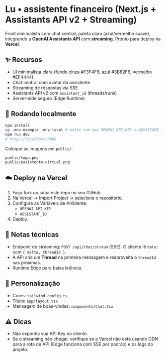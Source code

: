 # Lu • assistente financeiro (Next.js + Assistants API v2 + Streaming)

Front minimalista com chat central, paleta clara (azul/vermelho suave), integrando a **OpenAI Assistants API** com **streaming**. Pronto para deploy na **Vercel**.

## ✨ Recursos
- UI minimalista clara (fundo cinza #F3F4F6, azul #3B82F6, vermelho #EF4444)
- Chat central com avatar da assistente
- Streaming de respostas via SSE
- Assistants API v2 com `assistant_id` (threads/runs)
- Server-side seguro (Edge Runtime)

## 🚀 Rodando localmente
```bash
npm install
cp .env.example .env.local # edite com sua OPENAI_API_KEY e ASSISTANT_ID
npm run dev
# http://localhost:3000
```

Coloque as imagens em `public/`:
```
public/logo.png
public/assistente-virtual.png
```

## ☁️ Deploy na Vercel
1. Faça fork ou suba este repo no seu GitHub.
2. Na Vercel → Import Project → selecione o repositório.
3. Configure as Variáveis de Ambiente:
   - `OPENAI_API_KEY`
   - `ASSISTANT_ID`
4. Deploy.

## 🔧 Notas técnicas
- Endpoint de streaming: `POST /api/chat/stream` (SSE). O cliente lê `data:` com `{ delta, threadId }`.
- A API cria um **Thread** na primeira mensagem e reaproveita o `threadId` nas próximas.
- Runtime Edge para baixa latência.

## 🧩 Personalização
- Cores: `tailwind.config.ts`
- Título: `app/layout.tsx`
- Mensagem de boas-vindas: `components/Chat.tsx`

## ⚠️ Dicas
- Não exponha sua API Key no cliente.
- Se o streaming não chegar, verifique se a Vercel não está usando CDN para a rota de API (Edge funciona com SSE por padrão) e os logs do projeto.
